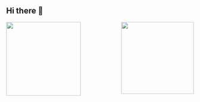 ## Hi there 👋
<div>
    <img align="left" height=200 src="https://github-readme-stats.vercel.app/api?username=LongPPPP&show_icons=true&theme=dark&count_private=true&card_width=500" />
    <img align="right" height=195 src="https://github-readme-stats-two-theta-25.vercel.app/api/top-langs/?username=LongPPPP&layout=donut&theme=dark" />
</div>


